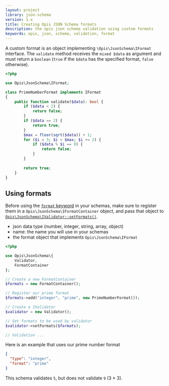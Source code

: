 ```yaml
---
layout: project
library: json-schema
version: 1.x
title: Creating Opis JSON Schema formats
description: the opis json schema validation using custom formats
keywords: opis, json, schema, validation, format
---
```


A custom format is an object implementing `\Opis\JsonSchema\IFormat` interface.
The `validate` method receives the `mixed $data` as argument and must return 
a `boolean` (`true` if the `$data` has the specified format, `false` otherwise).

```php
<?php

use Opis\JsonSchema\IFormat;

class PrimeNumberFormat implements IFormat
{
    public function validate($data): bool {
        if ($data < 2) {
            return false;
        }
        if ($data == 2) {
            return true;
        }
        $max = floor(sqrt($data)) + 1;
        for ($i = 3; $i < $max; $i += 2) {
            if ($data % $i == 0) {
                return false;
            }
        }
        
        return true;
    }
}
```

## Using formats

Before using the [`format` keyword](formats.html) in your schemas, make sure
to register them in a `Opis\JsonSchema\IFormatContainer` object, and pass
that object to [`Opis\JsonSchema\IValidator::setFormats()`](php-validator.html#setformats).
- json data type (number, integer, string, array, object)
- name: the name you will use in your schemas
- the format object that implements `Opis\JsonSchema\IFormat`

```php
<?php

use Opis\JsonSchema\{
    Validator,
    FormatContainer
};

// Create a new FormatContainer
$formats = new FormatContainer();

// Register our prime format
$formats->add("integer", "prime", new PrimeNumberFormat());

// Create a IValidator
$validator = new Validator();

// Set formats to be used by validator
$validator->setFormats($formats);

// Validation ...

```

Here is an example that uses our prime number format

```json
{
  "type": "integer",
  "format": "prime"
}
```

This schema validates `5`, but does not validate `9` (3 * 3).
